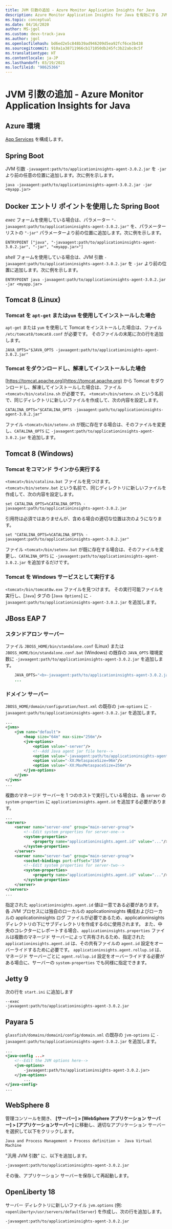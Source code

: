 ```yaml
---
title: JVM 引数の追加 - Azure Monitor Application Insights for Java
description: Azure Monitor Application Insights for Java を有効にする JVM 引数を追加する方法
ms.topic: conceptual
ms.date: 04/16/2020
author: MS-jgol
ms.custom: devx-track-java
ms.author: jgol
ms.openlocfilehash: bd6ed2e5c848b39ad946209d5ea92fcf6ce3b438
ms.sourcegitcommit: 910a1a38711966cb171050db245fc3b22abc8c5f
ms.translationtype: HT
ms.contentlocale: ja-JP
ms.lasthandoff: 03/19/2021
ms.locfileid: "98625366"
---
```

# <a name="adding-the-jvm-arg---azure-monitor-application-insights-for-java"></a>JVM 引数の追加 - Azure Monitor Application Insights for Java



## <a name="azure-environments"></a>Azure 環境

[App Services](../../app-service/configure-language-java.md#set-java-runtime-options) を構成します。

## <a name="spring-boot"></a>Spring Boot

JVM 引数 `-javaagent:path/to/applicationinsights-agent-3.0.2.jar` を `-jar` より前の任意の位置に追加します。次に例を示します。

```
java -javaagent:path/to/applicationinsights-agent-3.0.2.jar -jar <myapp.jar>
```

## <a name="spring-boot-via-docker-entry-point"></a>Docker エントリ ポイントを使用した Spring Boot

*exec* フォームを使用している場合は、パラメーター `"-javaagent:path/to/applicationinsights-agent-3.0.2.jar"` を、パラメーターリストの `"-jar"` パラメーターより前の位置に追加します。次に例を示します。

```
ENTRYPOINT ["java", "-javaagent:path/to/applicationinsights-agent-3.0.2.jar", "-jar", "<myapp.jar>"]
```

*shell* フォームを使用している場合は、JVM 引数 `-javaagent:path/to/applicationinsights-agent-3.0.2.jar` を `-jar` より前の位置に追加します。次に例を示します。

```
ENTRYPOINT java -javaagent:path/to/applicationinsights-agent-3.0.2.jar -jar <myapp.jar>
```

## <a name="tomcat-8-linux"></a>Tomcat 8 (Linux)

### <a name="tomcat-installed-via-apt-get-or-yum"></a>Tomcat を `apt-get` または`yum` を使用してインストールした場合

`apt-get` または `yum` を使用して Tomcat をインストールした場合は、ファイル `/etc/tomcat8/tomcat8.conf` が必要です。  そのファイルの末尾に次の行を追加します。

```
JAVA_OPTS="$JAVA_OPTS -javaagent:path/to/applicationinsights-agent-3.0.2.jar"
```

### <a name="tomcat-installed-via-download-and-unzip"></a>Tomcat をダウンロードし、解凍してインストールした場合

[https://tomcat.apache.org](https://tomcat.apache.org) から Tomcat をダウンロードし、解凍してインストールした場合は、ファイル `<tomcat>/bin/catalina.sh` が必要です。  `<tomcat>/bin/setenv.sh` という名前で、同じディレクトリに新しいファイルを作成して、次の内容を設定します。

```
CATALINA_OPTS="$CATALINA_OPTS -javaagent:path/to/applicationinsights-agent-3.0.2.jar"
```

ファイル `<tomcat>/bin/setenv.sh` が既に存在する場合は、そのファイルを変更し、`CATALINA_OPTS` に `-javaagent:path/to/applicationinsights-agent-3.0.2.jar` を追加します。


## <a name="tomcat-8-windows"></a>Tomcat 8 (Windows)

### <a name="running-tomcat-from-the-command-line"></a>Tomcat をコマンド ラインから実行する

`<tomcat>/bin/catalina.bat` ファイルを見つけます。  `<tomcat>/bin/setenv.bat` という名前で、同じディレクトリに新しいファイルを作成して、次の内容を設定します。

```
set CATALINA_OPTS=%CATALINA_OPTS% -javaagent:path/to/applicationinsights-agent-3.0.2.jar
```

引用符は必須ではありませんが、含める場合の適切な位置は次のようになります。

```
set "CATALINA_OPTS=%CATALINA_OPTS% -javaagent:path/to/applicationinsights-agent-3.0.2.jar"
```

ファイル `<tomcat>/bin/setenv.bat` が既に存在する場合は、そのファイルを変更し、`CATALINA_OPTS` に `-javaagent:path/to/applicationinsights-agent-3.0.2.jar` を追加するだけです。

### <a name="running-tomcat-as-a-windows-service"></a>Tomcat を Windows サービスとして実行する

`<tomcat>/bin/tomcat8w.exe` ファイルを見つけます。  その実行可能ファイルを実行し、[`Java`] タブの [`Java Options`] に `-javaagent:path/to/applicationinsights-agent-3.0.2.jar` を追加します。


## <a name="jboss-eap-7"></a>JBoss EAP 7

### <a name="standalone-server"></a>スタンドアロン サーバー

ファイル `JBOSS_HOME/bin/standalone.conf` (Linux) または `JBOSS_HOME/bin/standalone.conf.bat` (Windows) の既存の `JAVA_OPTS` 環境変数に `-javaagent:path/to/applicationinsights-agent-3.0.2.jar` を追加します。

```java    ...
    JAVA_OPTS="<b>-javaagent:path/to/applicationinsights-agent-3.0.2.jar</b> -Xms1303m -Xmx1303m ..."
    ...
```

### <a name="domain-server"></a>ドメイン サーバー

`JBOSS_HOME/domain/configuration/host.xml` の既存の `jvm-options` に `-javaagent:path/to/applicationinsights-agent-3.0.2.jar` を追加します。

```xml
...
<jvms>
    <jvm name="default">
        <heap size="64m" max-size="256m"/>
        <jvm-options>
            <option value="-server"/>
            <!--Add Java agent jar file here-->
            <option value="-javaagent:path/to/applicationinsights-agent-3.0.2.jar"/>
            <option value="-XX:MetaspaceSize=96m"/>
            <option value="-XX:MaxMetaspaceSize=256m"/>
        </jvm-options>
    </jvm>
</jvms>
...
```

複数のマネージド サーバーを 1 つのホストで実行している場合は、各 `server` の `system-properties` に `applicationinsights.agent.id` を追加する必要があります。

```xml
...
<servers>
    <server name="server-one" group="main-server-group">
        <!--Edit system properties for server-one-->
        <system-properties> 
            <property name="applicationinsights.agent.id" value="..."/>
        </system-properties>
    </server>
    <server name="server-two" group="main-server-group">
        <socket-bindings port-offset="150"/>
        <!--Edit system properties for server-two-->
        <system-properties>
            <property name="applicationinsights.agent.id" value="..."/> 
        </system-properties>
    </server>
</servers>
...
```

指定された `applicationinsights.agent.id` 値は一意である必要があります。 各 JVM プロセスには独自のローカルの applicationinsights 構成およびローカルの applicationinsights ログ ファイルが必要であるため、applicationinsights ディレクトリの下にサブディレクトリを作成するのに使用されます。 また、中央のコレクターにレポートする場合、`applicationinsights.properties` ファイルは複数のマネージド サーバーによって共有されるため、指定された `applicationinsights.agent.id` は、その共有ファイルの `agent.id` 設定をオーバーライドするために必要です。 `applicationinsights.agent.rollup.id` は、マネージド サーバーごとに `agent.rollup.id` 設定をオーバーライドする必要がある場合に、サーバーの `system-properties` でも同様に指定できます。


## <a name="jetty-9"></a>Jetty 9

次の行を `start.ini` に追加します

```
--exec
-javaagent:path/to/applicationinsights-agent-3.0.2.jar
```


## <a name="payara-5"></a>Payara 5

`glassfish/domains/domain1/config/domain.xml` の既存の `jvm-options` に `-javaagent:path/to/applicationinsights-agent-3.0.2.jar` を追加します。

```xml
...
<java-config ...>
    <!--Edit the JVM options here-->
    <jvm-options>
        -javaagent:path/to/applicationinsights-agent-3.0.2.jar>
    </jvm-options>
        ...
</java-config>
...
```

## <a name="websphere-8"></a>WebSphere 8

管理コンソールを開き、 **[サーバー] > [WebSphere アプリケーション サーバー] > [アプリケーションサーバー]** に移動し、適切なアプリケーション サーバーを選択して以下をクリックします。 

```
Java and Process Management > Process definition >  Java Virtual Machine
```
"汎用 JVM 引数" に、以下を追加します。
```
-javaagent:path/to/applicationinsights-agent-3.0.2.jar
```
その後、アプリケーション サーバーを保存して再起動します。


## <a name="openliberty-18"></a>OpenLiberty 18

サーバー ディレクトリに新しいファイル `jvm.options` (例: `<openliberty>/usr/servers/defaultServer`) を作成し、次の行を追加します。
```
-javaagent:path/to/applicationinsights-agent-3.0.2.jar
```
